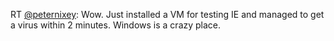 RT <a href="http://twitter.com/peternixey">@peternixey</a>: Wow. Just installed a VM for testing IE and managed to get a virus within 2 minutes. Windows is a crazy place.